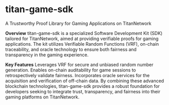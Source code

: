 # titan-game-sdk
A Trustworthy Proof Library for Gaming Applications on TitanNetwork

**Overview**
titan-game-sdk is a specialized Software Development Kit (SDK) tailored for TitanNetwork, aimed at providing verifiable proofs for gaming applications. The kit utilizes Verifiable Random Functions (VRF), on-chain traceability, and oracle technology to ensure both fairness and transparency in the gaming experience.

**Key Features**
Leverages VRF for secure and unbiased random number generation.
Enables on-chain auditability for game sessions to retrospectively validate fairness.
Incorporates oracle services for the acquisition and verification of off-chain data.
By combining these advanced blockchain technologies, titan-game-sdk provides a robust foundation for developers seeking to integrate trust, transparency, and fairness into their gaming platforms on TitanNetwork.
